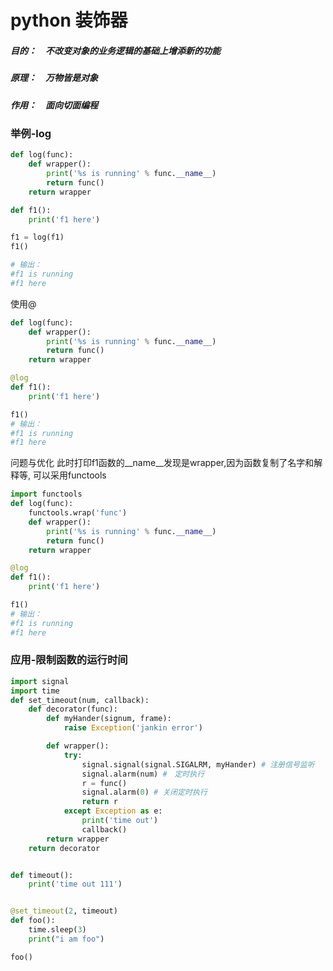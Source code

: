 # python 装饰器
##### 目的：　不改变对象的业务逻辑的基础上增添新的功能
##### 原理：　万物皆是对象
##### 作用：　面向切面编程

### 举例-log
```python
def log(func):
    def wrapper():
        print('%s is running' % func.__name__)
        return func()
    return wrapper

def f1():
    print('f1 here')

f1 = log(f1)
f1()

# 输出：
#f1 is running
#f1 here
```
使用@
```python
def log(func):
    def wrapper():
        print('%s is running' % func.__name__)
        return func()
    return wrapper

@log
def f1():
    print('f1 here')

f1()
# 输出：
#f1 is running
#f1 here
```

问题与优化 
此时打印f1函数的__name__发现是wrapper,因为函数复制了名字和解释等, 可以采用functools

```python
import functools
def log(func):
    functools.wrap('func')
    def wrapper():
        print('%s is running' % func.__name__)
        return func()
    return wrapper

@log
def f1():
    print('f1 here')

f1()
# 输出：
#f1 is running
#f1 here
```

### 应用-限制函数的运行时间
```python
import signal
import time
def set_timeout(num, callback):
    def decorator(func):
        def myHander(signum, frame):
            raise Exception('jankin error')

        def wrapper():
            try:
                signal.signal(signal.SIGALRM, myHander) # 注册信号监听
                signal.alarm(num) #　定时执行
                r = func()
                signal.alarm(0) # 关闭定时执行
                return r
            except Exception as e:
                print('time out')
                callback()
        return wrapper
    return decorator


def timeout():
    print('time out 111')


@set_timeout(2, timeout)
def foo():
    time.sleep(3)
    print("i am foo")

foo()
```